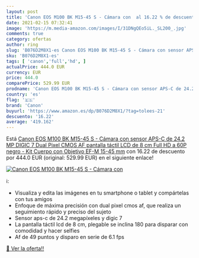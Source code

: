 ```yaml
---
layout: post
title: 'Canon EOS M100 BK M15-45 S - Cámara con  al 16.22 % de descuento'
date: 2021-02-15 07:32:41
image: 'https://m.media-amazon.com/images/I/31DNgQEo5iL._SL200_.jpg'
comments: true
category: ofertas
author: ring
slug: 'B076D2M8X1-es Canon EOS M100 BK M15-45 S - Cámara con sensor APS-C de...'
sku: 'B076D2M8X1-es'
tags: [ 'canon','full','hd', ]
actualPrice: 444.0 EUR
currency: EUR
price: 444.0
comparePrice: 529.99 EUR
prodname: 'Canon EOS M100 BK M15-45 S - Cámara con sensor APS-C de 24.2 MP  DIGIC 7  Dual Pixel CMOS AF  pantalla táctil LCD de 8 cm  Full HD a 60P  negro - Kit Cuerpo con Objetivo EF-M 15-45 mm'
country: 'es'
flag: '🇪🇸'
brand: 'Canon'
buyurl: 'https://www.amazon.es/dp/B076D2M8X1/?tag=tolees-21'
descuento: '16.22'
average: '419.162'
---
```


Está [Canon EOS M100 BK M15-45 S - Cámara con sensor APS-C de 24.2 MP  DIGIC 7  Dual Pixel CMOS AF  pantalla táctil LCD de 8 cm  Full HD a 60P  negro - Kit Cuerpo con Objetivo EF-M 15-45 mm](https://www.amazon.es/dp/B076D2M8X1/?tag=tolees-21) con 16.22 de descuento por 444.0 EUR (original: 529.99 EUR) en el siguiente enlace!

[![Canon EOS M100 BK M15-45 S - Cámara con ](https://m.media-amazon.com/images/I/31DNgQEo5iL._SL200_.jpg)](https://www.amazon.es/dp/B076D2M8X1/?tag=tolees-21)

ℹ️:

- Visualiza y edita las imágenes en tu smartphone o tablet y compártelas con tus amigos
- Enfoque de máxima precisión con dual pixel cmos af, que realiza un seguimiento rápido y preciso del sujeto
- Sensor aps-c de 24.2 megapíxeles y digic 7
- La pantalla táctil lcd de 8 cm, plegable se inclina 180 para disparar con comodidad y hacer selfies
- Af de 49 puntos y disparo en serie de 6.1 fps

[🛒 Ver la oferta!!](https://www.amazon.es/dp/B076D2M8X1/?tag=tolees-21)
